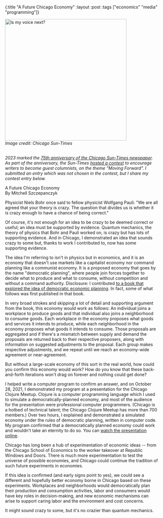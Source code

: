 {:title "A Future Chicago Economy"
:layout :post
:tags  ["economics" "media" "programming"]}

<img src="http://www.szcz.org/img/finding-chicagos-next-voices.png" width="400px" alt="Is my voice next?"/>
<br>
<i>Image credit: Chicago Sun-Times</i>
<br><br>

_2023 marked the [75th anniversary of the Chicago Sun-Times newspaper](https://chicago.suntimes.com/sun-times-75th-anniversary).  As part of the anniversary, the Sun-Times [hosted a contest](https://marketing.suntimes.com/chicagovoices) to encourage writers to become guest columnists, on the theme "Moving Forward".  I submitted an entry which was not chosen in the contest, but I share my contest entry below._

A Future Chicago Economy<br>
By Mitchell Szczepanczyk

Physicist Niels Bohr once said to fellow physicist Wolfgang Pauli: "We are all agreed that your theory is crazy. The question that divides us is whether it is crazy enough to have a chance of being correct."

Of course, it's not enough for an idea to be crazy to be deemed correct or useful; an idea must be supported by evidence.  Quantum mechanics, the theory of physics that Bohr and Pauli worked on, is crazy but has lots of supporting evidence.  And in Chicago, I demonstrated an idea that sounds crazy to some but, thanks to work I contributed to, now has some supporting evidence.

The idea I'm referring to isn't in physics but in economics, and it is an economy that doesn't use markets like a capitalist economy nor command planning like a communist economy.  It is a proposed economy that goes by the name "democratic planning", where people join forces together to decide what to produce and what to consume, without competition and without a command authority.  Disclosure: I contributed [to a book that explored the idea of democratic economic planning](https://www.routledge.com/Democratic-Economic-Planning/Hahnel/p/book/9781032003320).  In fact, some of what follows was first published in that book.

In very broad strokes and skipping a lot of detail and supporting argument from the book, this economy would work as follows: An individual joins a workplace to produce goods and that individual also joins a neighborhood to consume goods.  Each workplace in the economy proposes what goods and services it intends to produce, while each neighborhood in the economy proposes what goods it intends to consume.  Those proposals are aggregated and if there's a mismatch between supply and demand the proposals are returned back to their respective proposers, along with information on suggested adjustments to the proposal.  Each group makes respective adjustments, and we repeat until we reach an economy-wide agreement or near-agreement.

But without a large-scale economy of this sort in the real world, how could you confirm this economy would work?  How do you know that these back-and-forth iterations won't drag on forever and nothing could get done?

I helped write a computer program to confirm an answer, and on October 28, 2021, I demonstrated my program at a presentation for the Chicago Clojure Meetup.  Clojure is a computer programming language which I used to simulate a democratically-planned economy, and most of the audience for the presentation were professional computer programmers.  (Chicago is a hotbed of technical talent; the Chicago Clojure Meetup has more than 700 members.)  Over two hours, I explained and demonstrated a simulated economy under the rules of democratic planning, written in computer code.  My program confirmed that a democratically planned economy could work and wouldn't take an eternity to do so.  You can [watch the presentation online](https://www.youtube.com/watch?v=1dCvHH-pr3M).

Chicago has long been a hub of experimentation of economic ideas -- from the Chicago School of Economics to the worker takeover at Republic Windows and Doors.  There is much more experimentation to test the universe of possible economies, and Chicago could continue the tradition of such future experiments in economies.  

If this idea is confirmed (and early signs point to yes), we could see a different and hopefully better economy borne in Chicago based on these experiments.  Workplaces and neighborhoods would democratically plan their production and consumption activities, labor and consumers would have key roles in decision-making, and new economic mechanisms can arise to support caring labor and the environment and cost concerns.

It might sound crazy to some, but it's no crazier than quantum mechanics.
